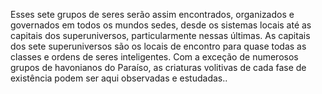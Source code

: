 ﻿Esses sete grupos de seres serão assim encontrados, organizados e governados em todos os mundos sedes, desde os sistemas locais até as capitais dos superuniversos, particularmente nessas últimas. As capitais dos sete superuniversos são os locais de encontro para quase todas as classes e ordens de seres inteligentes. Com a exceção de numerosos grupos de havonianos do Paraíso, as criaturas volitivas de cada fase de existência podem ser aqui observadas e estudadas..